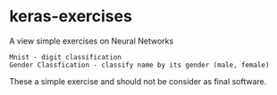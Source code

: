 # keras-exercises

A view simple exercises on Neural Networks

	Mnist - digit classification
	Gender Classfication - classify name by its gender (male, female)

These a simple exercise and should not be consider as final software. 

